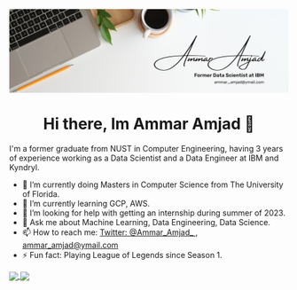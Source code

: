 

<img align="center" src="https://github.com/Ammar-Amjad/Ammar-Amjad/blob/main/Ammar%20Amjad.png">

<h1 style=text-align:center;>Hi there, Im Ammar Amjad 👋</h1>

I'm a former graduate from NUST in Computer Engineering, having 3 years of experience working as a Data Scientist and a Data Engineer at IBM and Kyndryl.

- 🔭 I’m currently doing Masters in Computer Science from The University of Florida.
- 🌱 I’m currently learning GCP, AWS.
- 🤔 I’m looking for help with getting an internship during summer of 2023.
- 💬 Ask me about Machine Learning, Data Engineering, Data Science.
- 📫 How to reach me: [Twitter:  @Ammar_Amjad_ ](https://twitter.com/Ammar_Amjad_), [ammar_amjad@ymail.com](ammar_amjad@ymail.com)
- ⚡ Fun fact: Playing League of Legends since Season 1.

<a href="https://github.com/Ammar-Amjad">
  <img align="center" src="https://github-readme-stats.vercel.app/api?username=Ammar-Amjad&theme=vue-dark&show_icons=true" />
</a>
<a href="https://github.com/Ammar-Amjad">
  <img align="center" src="https://github-readme-stats.vercel.app/api/top-langs/?username=Ammar-Amjad" />
</a>
